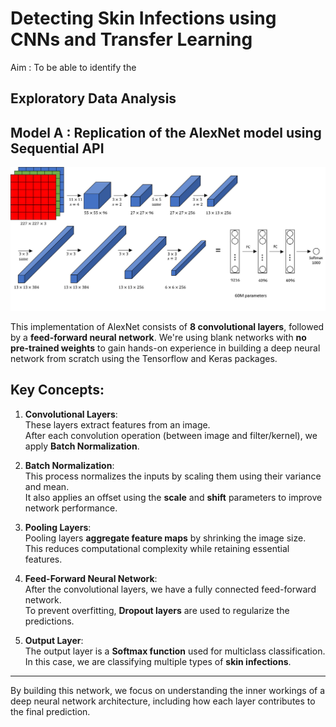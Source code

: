 # Detecting Skin Infections using CNNs and Transfer Learning 

Aim : To be able to identify the 

## Exploratory Data Analysis

## Model A : Replication of the AlexNet model using Sequential API 
![alt text](image.png)

This implementation of AlexNet consists of **8 convolutional layers**, followed by a **feed-forward neural network**. We're using blank networks with **no pre-trained weights** to gain hands-on experience in building a deep neural network from scratch using the Tensorflow and Keras packages.

## Key Concepts:

1. **Convolutional Layers**:  
   These layers extract features from an image.  
   After each convolution operation (between image and filter/kernel), we apply **Batch Normalization**.

2. **Batch Normalization**:  
   This process normalizes the inputs by scaling them using their variance and mean.  
   It also applies an offset using the **scale** and **shift** parameters to improve network performance.

3. **Pooling Layers**:  
   Pooling layers **aggregate feature maps** by shrinking the image size.  
   This reduces computational complexity while retaining essential features.

4. **Feed-Forward Neural Network**:  
   After the convolutional layers, we have a fully connected feed-forward network.  
   To prevent overfitting, **Dropout layers** are used to regularize the predictions.

5. **Output Layer**:  
   The output layer is a **Softmax function** used for multiclass classification.  
   In this case, we are classifying multiple types of **skin infections**.

---

By building this network, we focus on understanding the inner workings of a deep neural network architecture, including how each layer contributes to the final prediction.